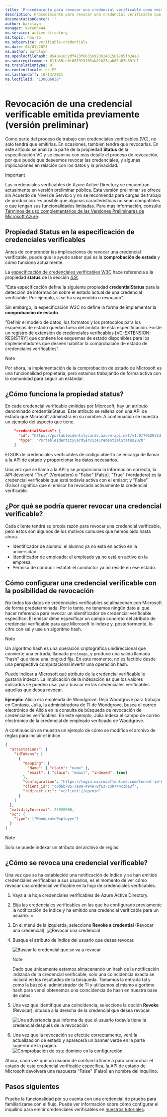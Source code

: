 ```yaml
---
title: 'Procedimiento para revocar una credencial verificable como emisor: credenciales verificables de Azure Active Directory (versión preliminar)'
description: Procedimiento para revocar una credencial verificable que ha emitido
documentationCenter: ''
author: barclayn
manager: karenh444
ms.service: active-directory
ms.topic: how-to
ms.subservice: verifiable-credentials
ms.date: 04/01/2021
ms.author: barclayn
ms.openlocfilehash: 8548410c2df423f8635092002401501705fb24a8
ms.sourcegitcommit: 611b35ce0f667913105ab82b23aab05a67e89fb7
ms.translationtype: HT
ms.contentlocale: es-ES
ms.lasthandoff: 10/14/2021
ms.locfileid: "130006838"
---
```

# <a name="revoke-a-previously-issued-verifiable-credential-preview"></a>Revocación de una credencial verificable emitida previamente (versión preliminar)

Como parte del proceso de trabajo con credenciales verificables (VC), no solo tendrá que emitirlas. En ocasiones, también tendrá que revocarlas. En este artículo se analiza la parte de la propiedad **Status** de la especificación VC y se examina con más detalle el proceso de revocación, por qué puede que deseemos revocar las credenciales, y algunas implicaciones en relación con los datos y la privacidad.

> [!IMPORTANT]
> Las credenciales verificables de Azure Active Directory se encuentran actualmente en versión preliminar pública.
> Esta versión preliminar se ofrece sin Acuerdo de Nivel de Servicio y no se recomienda para cargas de trabajo de producción. Es posible que algunas características no sean compatibles o que tengan sus funcionalidades limitadas. Para más información, consulte [Términos de uso complementarios de las Versiones Preliminares de Microsoft Azure](https://azure.microsoft.com/support/legal/preview-supplemental-terms/).

## <a name="status-property-in-verifiable-credentials-specification"></a>Propiedad Status en la especificación de credenciales verificables

Antes de comprender las implicaciones de revocar una credencial verificable, puede que le ayude saber qué es la **comprobación de estado** y cómo funciona actualmente.

La [especificación de credenciales verificables W3C](https://www.w3.org/TR/vc-data-model/) hace referencia a la propiedad **status** de la sección [4.9:](https://www.w3.org/TR/vc-data-model/#status)

"Esta especificación define la siguiente propiedad **credentialStatus** para la detección de información sobre el estado actual de una credencial verificable. Por ejemplo, si se ha suspendido o revocado".

Sin embargo, la especificación W3C no define la forma de implementar la **comprobación de estado**.

"Definir el modelo de datos, los formatos y los protocolos para los esquemas de estado quedan fuera del ámbito de esta especificación. Existe un registro de extensión de credenciales verificables [VC-EXTENSION-REGISTRY] que contiene los esquemas de estado disponibles para los implementadores que deseen habilitar la comprobación de estado de credenciales verificables".

>[!NOTE]
>Por ahora, la implementación de la comprobación de estado de Microsoft es una funcionalidad propietaria, pero estamos trabajando de forma activa con la comunidad para seguir un estándar.

## <a name="how-does-the-status-property-work"></a>¿Cómo funciona la propiedad **status**?

En cada credencial verificable emitidas por Microsoft, hay un atributo denominado credentialStatus. Este atributo se rellena con una API de estado que Microsoft administra en su nombre. A continuación se muestra un ejemplo del aspecto que tiene.

```json
    "credentialStatus": {
      "id": "https://portableidentitycards.azure-api.net/v1.0/7952032d-d1f3-4c65-993f-1112dab7e191/portableIdentities/card/status",
      "type": "PortableIdentityCardServiceCredentialStatus2020"
    }
```

El SDK de credenciales verificables de código abierto se encarga de llamar a la API de estado y proporcionar los datos necesarios.

Una vez que se llama a la API y se proporciona la información correcta, la API devolverá "True" (Verdadero) o "False" (Falso). "True" (Verdadero) es la credencial verificable que está todavía activa con el emisor; y "False" (Falso) significa que el emisor ha revocado activamente la credencial verificable.

## <a name="why-you-may-want-to-revoke-a-vc"></a>¿Por qué se podría querer revocar una credencial verificable?

Cada cliente tendrá su propia razón para revocar una credencial verificable, pero estos son algunos de los motivos comunes que hemos oído hasta ahora. 

- Identificador de alumno: el alumno ya no está en activo en la universidad.
- Identificador de empleado: el empleado ya no está en activo en la empresa.
- Permiso de conducir estatal: el conductor ya no reside en ese estado.

## <a name="how-to-set-up-a-verifiable-credential-with-the-ability-to-revoke"></a>Cómo configurar una credencial verificable con la posibilidad de revocación

No todos los datos de credenciales verificables se almacenan con Microsoft de forma predeterminada. Por lo tanto, no tenemos ningún dato al que hacer referencia para revocar un identificador de credencial verificable específico. El emisor debe especificar un campo concreto del atributo de credencial verificable para que Microsoft lo indexe y, posteriormente, lo cifre con sal y use un algoritmo hash.

>[!NOTE]
>Un algoritmo hash es una operación criptográfica unidireccional que convierte una entrada, llamada ```preimage```, y produce una salida llamada "hash" que tiene una longitud fija. En este momento, no es factible desde una perspectiva computacional invertir una operación hash.

Puede indicar a Microsoft qué atributo de la credencial verificable le gustaría indexar. La implicación de la indexación es que los valores indizados se pueden usar para buscar en las credenciales verificables aquellas que desea revocar.

**Ejemplo:** Alicia era empleada de Woodgrove. Dejó Woodgrove para trabajar en Contoso. Julia, la administradora de TI de Woodgrove, busca el correo electrónico de Alicia en la consulta de búsqueda de revocación de credenciales verificables. En este ejemplo, Julia indexa el campo de correo electrónico de la credencial de empleado verificado de Woodgrove. 

A continuación se muestra un ejemplo de cómo se modifica el archivo de reglas para incluir el índice.

```json
{
  "attestations": {
    "idTokens": [
      { 
        "mapping": {
          "Name": { "claim": "name" },
          "email": { "claim": "email", "indexed": true}
        },
        "configuration": "https://login.microsoftonline.com/tenant-id-here7/v2.0/.well-known/openid-configuration",
        "client_id": "c0d6b785-7a08-494e-8f63-c30744c3be2f",
        "redirect_uri": "vcclient://openid"
      }
    ]
  },
  "validityInterval": 25920000,
  "vc": {
    "type": ["WoodgroveEmployee"]
  }
}
```

>[!NOTE]
>Solo se puede indexar un atributo del archivo de reglas.  

## <a name="how-do-i-revoke-a-verifiable-credential"></a>¿Cómo se revoca una credencial verificable?

Una vez que se ha establecido una notificación de índice y se han emitido credenciales verificables a sus usuarios, es el momento de ver cómo revocar una credencial verificable en la hoja de credenciales verificables.

1. Vaya a la hoja credenciales verificables de Azure Active Directory.
1. Elija las credenciales verificables en las que ha configurado previamente la notificación de índice y ha emitido una credencial verificable para un usuario. =
1. En el menú de la izquierda, seleccione **Revoke a credential** (Revocar una credencial). 
   ![Revocar una credencial](media/how-to-issuer-revoke/settings-revoke.png) 
1. Busque el atributo de índice del usuario que desea revocar. 

   ![Buscar la credencial que se va a revocar](media/how-to-issuer-revoke/revoke-search.png)

    >[!NOTE]
    >Dado que únicamente estamos almacenando un hash de la notificación indizada de la credencial verificable, solo una coincidencia exacta se incluirá en los resultados de la búsqueda. Tomamos la entrada tal y como la buscó el administrador de TI y utilizamos el mismo algoritmo hash para ver si obtenemos una coincidencia de hash en nuestra base de datos.
    
1. Una vez que identifique una coincidencia, seleccione la opción **Revoke** (Revocar), situada a la derecha de la credencial que desea revocar.

   ![Una advertencia que informa de que el usuario todavía tiene la credencial después de la revocación](media/how-to-issuer-revoke/warning.png) 

1. Una vez que la revocación se efectúe correctamente, verá la actualización de estado y aparecerá un banner verde en la parte superior de la página. 
   ![Comprobación de este dominio en la configuración](media/how-to-issuer-revoke/revoke-successful.png) 

Ahora, cada vez que un usuario de confianza llame a para comprobar el estado de esta credencial verificable específica, la API de estado de Microsoft devolverá una respuesta "False" (Falso) en nombre del inquilino.

## <a name="next-steps"></a>Pasos siguientes

Pruebe la funcionalidad por su cuenta con una credencial de prueba para familiarizarse con el flujo. Puede ver información sobre cómo configurar el inquilino para emitir credenciales verificables en [nuestros tutoriales](get-started-verifiable-credentials.md).